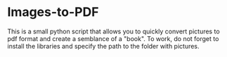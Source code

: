 # Images-to-PDF
This is a small python script that allows you to quickly convert pictures to pdf format and create a semblance of a "book".
To work, do not forget to install the libraries and specify the path to the folder with pictures.